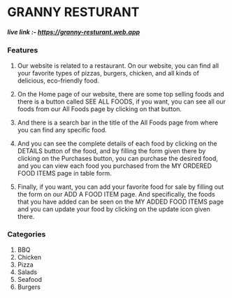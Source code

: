 

# GRANNY RESTURANT

##### live link :- https://granny-resturant.web.app

### Features 
1. Our website is related to a restaurant. On our website, you can find all your favorite types of pizzas, burgers, chicken, and all kinds of delicious, eco-friendly food.

2. On the Home page of our website, there are some top selling foods and there is a button called SEE ALL FOODS, if you want, you can see all our foods from our All Foods page by clicking on that button.

3. And there is a search bar in the title of the All Foods page from where you can find any specific food.

4. And you can see the complete details of each food by clicking on the DETAILS button of the food, and by filling the form given there by clicking on the Purchases button, you can purchase the desired food, and you can view each food you purchased from the MY ORDERED FOOD ITEMS page in table form.

5. Finally, if you want, you can add your favorite food for sale by filling out the form on our ADD A FOOD ITEM page. And specifically, the foods that you have added can be seen on the MY ADDED FOOD ITEMS page and you can update your food by clicking on the update icon given there.

### Categories 
1. BBQ
2. Chicken
3. Pizza
4. Salads
5. Seafood
6. Burgers

